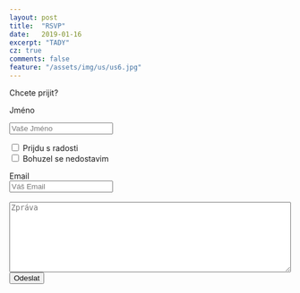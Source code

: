 ```yaml
---
layout: post
title:  "RSVP"
date:   2019-01-16
excerpt: "TADY"
cz: true
comments: false
feature: "/assets/img/us/us6.jpg"
---
```

Chcete prijit?


<form action="http://getsimpleform.com/messages?form_api_token=e184e367746131b0bf2461bad87f8cd4" method="post">

<label for='name'>Jméno</label><br/>

<input type='text' id='name' name='name' placeholder='Vaše Jméno'/><br/>

  <div class="checkbox">
    <label>
      <input type="checkbox" name='contact' value='Yes'> Prijdu s radosti <br/>
      <input type="checkbox" name='contact' value='No'> Bohuzel se nedostavim <br/>
    </label>
  </div>

<label for='email'>Email</label>
      <br />
      <input type='text' id='email' name='email' placeholder='Váš Email' />
      <br />
      <label for='email'></label>
      <br />
      <textarea id='message' name='message' placeholder='Zpráva' rows='8' cols='60'></textarea>
      <br />
      <input type='submit' value='Odeslat' />
      <input type="hidden" name="redirect_to" value="https://helena-benoit.github.io/" />	
</form>
